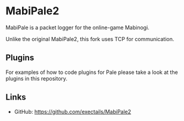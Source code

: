MabiPale2
==============================

MabiPale is a packet logger for the online-game Mabinogi.

Unlike the original MabiPale2, this fork uses TCP for communication.

Plugins
------------------------------

For examples of how to code plugins for Pale please take a look at the plugins in this repository.

Links
------------------------------
* GitHub: https://github.com/exectails/MabiPale2
